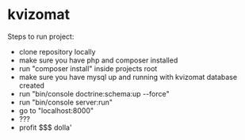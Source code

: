 kvizomat
==============

Steps to run project:

*	clone repository locally
*   make sure you have php and composer installed
*	run "composer install" inside projects root
*	make sure you have mysql up and running with kvizomat database created
*	run "bin/console doctrine:schema:up --force"
*	run "bin/console server:run"
*	go to "localhost:8000"
*	???
*	profit $$$ dolla'
